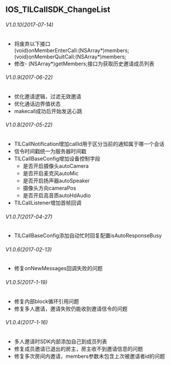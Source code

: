 ## IOS_TILCallSDK_ChangeList

###### V1.0.10(2017-07-14)
* 将废弃以下接口<br>
(void)onMemberEnterCall:(NSArray*)members;<br>
(void)onMemberQuitCall:(NSArray*)members;<br>
* 修改- (NSArray*)getMembers;接口为获取历史邀请成员列表

###### V1.0.9(2017-06-22)
* 优化邀请逻辑，过滤无效邀请
* 优化通话边界值状态
* makecall成功后开始发送心跳
 
 
###### V1.0.8(2017-05-22)
* TILCallNotification增加callId用于区分当前的通知属于哪一个会话
* 信令时间戳统一为服务器时间戳
* TILCallBaseConfig增加设备控制字段
  * 是否开启摄像头autoCamera
  * 是否开启麦克风autoMic
  * 是否开启扬声器autoSpeaker
  * 摄像头方向cameraPos
  * 是否开启高音质autoHdAudio
* TILCallListener增加首帧回调

###### V1.0.7(2017-04-27)
* TILCallBaseConfig添加自动忙时回复配置isAutoResponseBusy 

###### V1.0.6(2017-02-13)
* 修复onNewMessages回调失败的问题 

###### V1.0.5(2017-1-19)
* 修复内部block循环引用问题
* 修复多人邀请，邀请失败仍能收到邀请信令的问题

###### V1.0.4(2017-1-16)
* 多人邀请时SDK内部添加自己到成员列表
* 修复成员邀请已退出的房主，房主收不到邀请信息的问题
* 修复多次房间内邀请，members参数未包含上次被邀请者id的问题
